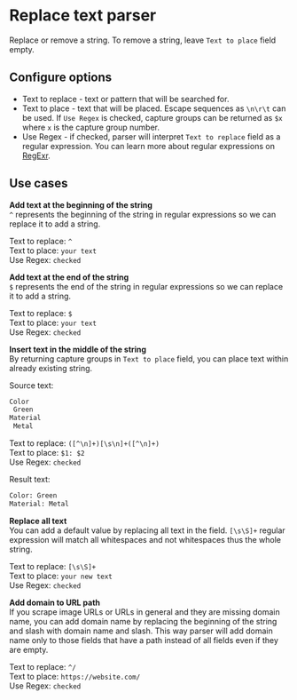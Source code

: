 # Replace text parser
Replace or remove a string. To remove a string, leave `Text to place` field empty.

## Configure options
 * Text to replace - text or pattern that will be searched for.
 * Text to place - text that will be placed. Escape sequences as `\n\r\t` can be used. If `Use Regex` is checked, 
 capture groups can be returned as `$x` where `x` is the capture group number.
 * Use Regex - if checked, parser will interpret `Text to replace` field as a regular expression. You can learn more 
 about regular expressions on [RegExr][regexr].

## Use cases
**Add text at the beginning of the string**  
`^` represents the beginning of the string in regular expressions so we can replace it to add a string.  

Text to replace: `^`  
Text to place: `your text`  
Use Regex: `checked`

**Add text at the end of the string**  
`$` represents the end of the string in regular expressions so we can replace it to add a string.  

Text to replace: `$`  
Text to place: `your text`  
Use Regex: `checked`

**Insert text in the middle of the string**  
By returning capture groups in `Text to place` field, you can place text within already existing string.  

Source text: 
```html
Color
 Green
Material
 Metal
```

Text to replace: `([^\n]+)[\s\n]+([^\n]+)`  
Text to place: `$1: $2`  
Use Regex: `checked`

Result text: 
```html
Color: Green
Material: Metal
```

**Replace all text**  
You can add a default value by replacing all text in the field. `[\s\S]+` regular expression will match all whitespaces 
and not whitespaces thus the whole string.  

Text to replace: `[\s\S]+`  
Text to place: `your new text`  
Use Regex: `checked`

**Add domain to URL path**  
If you scrape image URLs or URLs in general and they are missing domain name, you can add domain name by replacing the 
beginning of the string and slash with domain name and slash. This way parser will add domain name only to those fields
that have a path instead of all fields even if they are empty.  

Text to replace: `^/`  
Text to place: `https://website.com/`  
Use Regex: `checked`

[regexr]: https://regexr.com/
